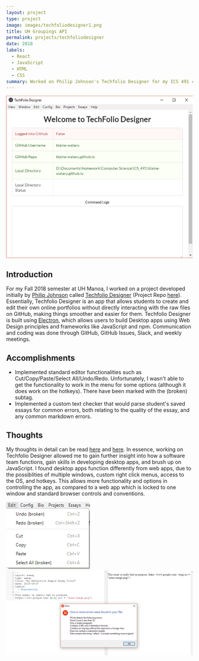 ```yaml
---
layout: project
type: project
image: images/techfoliodesigner1.png
title: UH Groupings API
permalink: projects/techfoliodesigner
date: 2018
labels:
  - React
  - JavaScript
  - HTML
  - CSS
summary: Worked on Philip Johnson's Techfolio Designer for my ICS 491 class.
---
```


 <img class="ui image" src="../images/techfoliodesigner1.png">

## Introduction

For my Fall 2018 semester at UH Manoa, I worked on a project developed initially by [Philip Johnson](http://philipmjohnson.org/) called [Techfolio Designer](https://techfolios.github.io/techfoliodesigner/) (Project Repo [here](https://github.com/techfolios/techfoliodesigner/)). Essentially, Techfolio Designer is an app that allows students to create and edit their own online portfolios without directly interacting with the raw files on GitHub, making things smoother and easier for them. Techfolio Designer is built using [Electron](https://electronjs.org/), which allows users to build Desktop apps using Web Design principles and frameworks like JavaScript and npm. Communication and coding was done through GitHub, GitHub Issues, Slack, and weekly meetings.

## Accomplishments

- Implemented standard editor functionalities such as Cut/Copy/Paste/Select All/Undo/Redo. Unfortunately, I wasn't able to get the functionality to work in the menu for some options (although it does work on the hotkeys). There have been marked with the (broken) subtag.
- Implemented a custom text checker that would parse student's saved essays for common errors, both relating to the quality of the essay, and any common markdown errors.

## Thoughts

My thoughts in detail can be read [here](https://blaine-wataru.github.io/essays/techfolios.html) and [here](https://blaine-wataru.github.io/essays/techfoliodesignerexperience1.html). In essence, working on Techfolio Designer allowed me to gain further insight into how a software team functions, gain skills in developing desktop apps, and brush up on JavaScript. I found desktop apps function differently from web apps, due to the possiblities of multiple windows, custom right click menus, access to the OS, and hotkeys. This allows more functionality and options in controlling the app, as compared to a web app which is locked to one window and standard browser controls and conventions.

<div class="ui rounded images">
  <img class="ui image" src="../images/techfoliodesigner2.png">
  <img class="ui image" src="../images/techfoliodesigner3.png">
</div>
